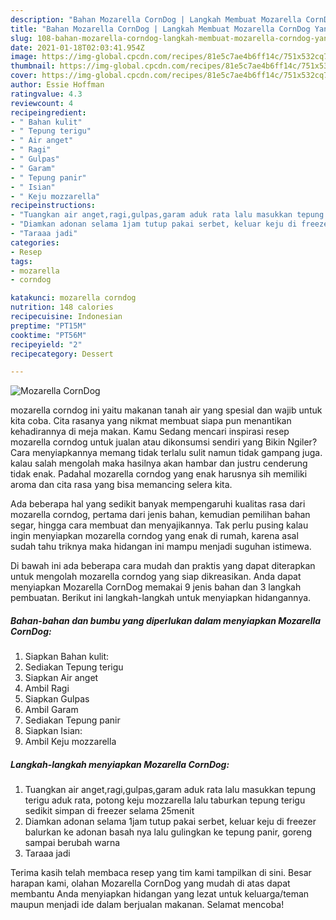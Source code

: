 ```yaml
---
description: "Bahan Mozarella CornDog | Langkah Membuat Mozarella CornDog Yang Lezat"
title: "Bahan Mozarella CornDog | Langkah Membuat Mozarella CornDog Yang Lezat"
slug: 108-bahan-mozarella-corndog-langkah-membuat-mozarella-corndog-yang-lezat
date: 2021-01-18T02:03:41.954Z
image: https://img-global.cpcdn.com/recipes/81e5c7ae4b6ff14c/751x532cq70/mozarella-corndog-foto-resep-utama.jpg
thumbnail: https://img-global.cpcdn.com/recipes/81e5c7ae4b6ff14c/751x532cq70/mozarella-corndog-foto-resep-utama.jpg
cover: https://img-global.cpcdn.com/recipes/81e5c7ae4b6ff14c/751x532cq70/mozarella-corndog-foto-resep-utama.jpg
author: Essie Hoffman
ratingvalue: 4.3
reviewcount: 4
recipeingredient:
- " Bahan kulit"
- " Tepung terigu"
- " Air anget"
- " Ragi"
- " Gulpas"
- " Garam"
- " Tepung panir"
- " Isian"
- " Keju mozzarella"
recipeinstructions:
- "Tuangkan air anget,ragi,gulpas,garam aduk rata lalu masukkan tepung terigu aduk rata, potong keju mozzarella lalu taburkan tepung terigu sedikit simpan di freezer selama 25menit"
- "Diamkan adonan selama 1jam tutup pakai serbet, keluar keju di freezer balurkan ke adonan basah nya lalu gulingkan ke tepung panir, goreng sampai berubah warna"
- "Taraaa jadi"
categories:
- Resep
tags:
- mozarella
- corndog

katakunci: mozarella corndog 
nutrition: 148 calories
recipecuisine: Indonesian
preptime: "PT15M"
cooktime: "PT56M"
recipeyield: "2"
recipecategory: Dessert

---
```



![Mozarella CornDog](https://img-global.cpcdn.com/recipes/81e5c7ae4b6ff14c/751x532cq70/mozarella-corndog-foto-resep-utama.jpg)


mozarella corndog ini yaitu makanan tanah air yang spesial dan wajib untuk kita coba. Cita rasanya yang nikmat membuat siapa pun menantikan kehadirannya di meja makan.
Kamu Sedang mencari inspirasi resep mozarella corndog untuk jualan atau dikonsumsi sendiri yang Bikin Ngiler? Cara menyiapkannya memang tidak terlalu sulit namun tidak gampang juga. kalau salah mengolah maka hasilnya akan hambar dan justru cenderung tidak enak. Padahal mozarella corndog yang enak harusnya sih memiliki aroma dan cita rasa yang bisa memancing selera kita.

Ada beberapa hal yang sedikit banyak mempengaruhi kualitas rasa dari mozarella corndog, pertama dari jenis bahan, kemudian pemilihan bahan segar, hingga cara membuat dan menyajikannya. Tak perlu pusing kalau ingin menyiapkan mozarella corndog yang enak di rumah, karena asal sudah tahu triknya maka hidangan ini mampu menjadi suguhan istimewa.




Di bawah ini ada beberapa cara mudah dan praktis yang dapat diterapkan untuk mengolah mozarella corndog yang siap dikreasikan. Anda dapat menyiapkan Mozarella CornDog memakai 9 jenis bahan dan 3 langkah pembuatan. Berikut ini langkah-langkah untuk menyiapkan hidangannya.

<!--inarticleads1-->

##### Bahan-bahan dan bumbu yang diperlukan dalam menyiapkan Mozarella CornDog:

1. Siapkan  Bahan kulit:
1. Sediakan  Tepung terigu
1. Siapkan  Air anget
1. Ambil  Ragi
1. Siapkan  Gulpas
1. Ambil  Garam
1. Sediakan  Tepung panir
1. Siapkan  Isian:
1. Ambil  Keju mozzarella




<!--inarticleads2-->

##### Langkah-langkah menyiapkan Mozarella CornDog:

1. Tuangkan air anget,ragi,gulpas,garam aduk rata lalu masukkan tepung terigu aduk rata, potong keju mozzarella lalu taburkan tepung terigu sedikit simpan di freezer selama 25menit
1. Diamkan adonan selama 1jam tutup pakai serbet, keluar keju di freezer balurkan ke adonan basah nya lalu gulingkan ke tepung panir, goreng sampai berubah warna
1. Taraaa jadi




Terima kasih telah membaca resep yang tim kami tampilkan di sini. Besar harapan kami, olahan Mozarella CornDog yang mudah di atas dapat membantu Anda menyiapkan hidangan yang lezat untuk keluarga/teman maupun menjadi ide dalam berjualan makanan. Selamat mencoba!
